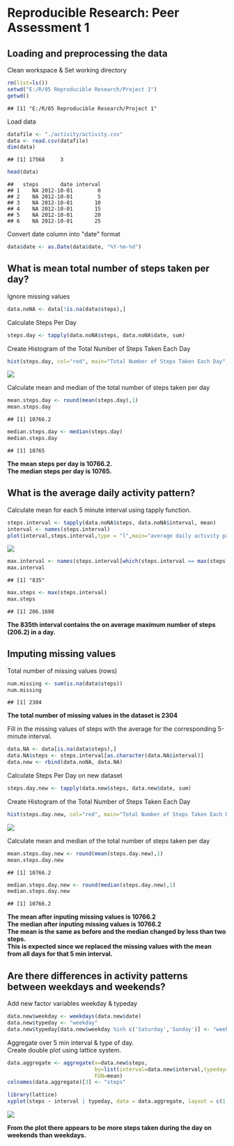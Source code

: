 # Reproducible Research: Peer Assessment 1

## Loading and preprocessing the data
Clean workspace & Set working directory

```r
rm(list=ls())
setwd("E:/R/05 Reproducible Research/Project 1")
getwd()
```

```
## [1] "E:/R/05 Reproducible Research/Project 1"
```

Load data

```r
datafile <- "./activity/activity.csv"
data <- read.csv(datafile)
dim(data)
```

```
## [1] 17568     3
```

```r
head(data)
```

```
##   steps       date interval
## 1    NA 2012-10-01        0
## 2    NA 2012-10-01        5
## 3    NA 2012-10-01       10
## 4    NA 2012-10-01       15
## 5    NA 2012-10-01       20
## 6    NA 2012-10-01       25
```

Convert date column into "date" format

```r
data$date <- as.Date(data$date, "%Y-%m-%d")
```

## What is mean total number of steps taken per day?
Ignore missing values

```r
data.noNA <- data[!is.na(data$steps),]
```

Calculate Steps Per Day

```r
steps.day <- tapply(data.noNA$steps, data.noNA$date, sum)
```

Create Histogram of the Total Number of Steps Taken Each Day

```r
hist(steps.day, col="red", main="Total Number of Steps Taken Each Day", xlab="Total Steps Per Day")
```

![](PA1_template_files/figure-html/unnamed-chunk-6-1.png) 

Calculate mean and median of the total number of steps taken per day

```r
mean.steps.day <- round(mean(steps.day),1)
mean.steps.day
```

```
## [1] 10766.2
```

```r
median.steps.day <- median(steps.day)
median.steps.day
```

```
## [1] 10765
```
**The mean steps per day is 10766.2.**  
**The median steps per day is 10765.**  

## What is the average daily activity pattern?
Calculate mean for each 5 minute interval using tapply function.

```r
steps.interval <- tapply(data.noNA$steps, data.noNA$interval, mean)
interval <- names(steps.interval)
plot(interval,steps.interval,type = "l",main="average daily activity pattern",xlab="5-minute interval",ylab="average number of steps taken")
```

![](PA1_template_files/figure-html/unnamed-chunk-8-1.png) 

```r
max.interval <- names(steps.interval[which(steps.interval == max(steps.interval))])
max.interval
```

```
## [1] "835"
```

```r
max.steps <- max(steps.interval)
max.steps
```

```
## [1] 206.1698
```
**The 835th interval contains the on average maximum number of steps (206.2) in a day.**

## Imputing missing values
Total number of missing values (rows)

```r
num.missing <- sum(is.na(data$steps))
num.missing
```

```
## [1] 2304
```
**The total number of missing values in the dataset is 2304**

Fill in the missing values of steps with the average for the corresponding 5-minute interval.  

```r
data.NA <- data[is.na(data$steps),]
data.NA$steps <- steps.interval[as.character(data.NA$interval)]
data.new <- rbind(data.noNA, data.NA)
```

Calculate Steps Per Day on new dataset

```r
steps.day.new <- tapply(data.new$steps, data.new$date, sum)
```

Create Histogram of the Total Number of Steps Taken Each Day

```r
hist(steps.day.new, col="red", main="Total Number of Steps Taken Each Day (missing values filled in)", xlab="Total Steps Per Day")
```

![](PA1_template_files/figure-html/unnamed-chunk-12-1.png) 

Calculate mean and median of the total number of steps taken per day

```r
mean.steps.day.new <- round(mean(steps.day.new),1)
mean.steps.day.new
```

```
## [1] 10766.2
```

```r
median.steps.day.new <- round(median(steps.day.new),1)
median.steps.day.new
```

```
## [1] 10766.2
```
**The mean after inputing missing values is 10766.2**  
**The median after inputing missing values is 10766.2**  
**The mean is the same as before and the median changed by less than two steps.**  
**This is expected since we replaced the missing values with the mean from all days for that 5 min interval.**

## Are there differences in activity patterns between weekdays and weekends?

Add new factor variables weekday & typeday

```r
data.new$weekday <- weekdays(data.new$date)
data.new$typeday <- "weekday"
data.new$typeday[data.new$weekday %in% c('Saturday','Sunday')] <- "weekend"
```

Aggregate over 5 min interval & type of day.  
Create double plot using lattice system.

```r
data.aggregate <- aggregate(x=data.new$steps,
                            by=list(interval=data.new$interval,typeday=data.new$typeday),
                            FUN=mean)
colnames(data.aggregate)[3] <- "steps"

library(lattice)
xyplot(steps ~ interval | typeday, data = data.aggregate, layout = c(1, 2), type = "l")
```

![](PA1_template_files/figure-html/unnamed-chunk-15-1.png) 

**From the plot there appears to be more steps taken during the day on weekends than weekdays.**

